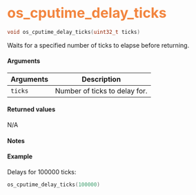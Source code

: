## <font color="F2853F" style="font-size:24pt">os_cputime_delay_ticks</font>

```c
void os_cputime_delay_ticks(uint32_t ticks)
```
Waits for a specified number of ticks to elapse before returning.


#### Arguments

| Arguments | Description |
|-----------|-------------|
| `ticks` |  Number of ticks to delay for.


#### Returned values
N/A

#### Notes

#### Example
Delays for 100000 ticks:
```c
os_cputime_delay_ticks(100000)
```
